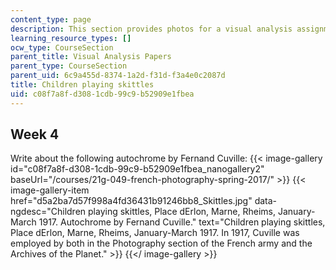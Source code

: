 ```yaml
---
content_type: page
description: This section provides photos for a visual analysis assignment.
learning_resource_types: []
ocw_type: CourseSection
parent_title: Visual Analysis Papers
parent_type: CourseSection
parent_uid: 6c9a455d-8374-1a2d-f31d-f3a4e0c2087d
title: Children playing skittles
uid: c08f7a8f-d308-1cdb-99c9-b52909e1fbea
---
```


Week 4
------

Write about the following autochrome by Fernand Cuville:
{{< image-gallery id="c08f7a8f-d308-1cdb-99c9-b52909e1fbea_nanogallery2" baseUrl="/courses/21g-049-french-photography-spring-2017/" >}}
{{< image-gallery-item href="d5a2ba7d57f998a4fd36431b91246bb8_Skittles.jpg" data-ngdesc="Children playing skittles, Place dErlon, Marne, Rheims, January-March 1917. Autochrome by Fernand Cuville." text="Children playing skittles, Place dErlon, Marne, Rheims, January-March 1917.  In 1917, Cuville was employed by both in the Photography section of the French army and the Archives of the Planet." >}}
{{</ image-gallery >}}
